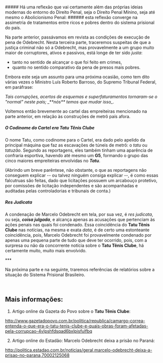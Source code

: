 <br>
##### Há uma reflexão que vai certamente além das próprias ideias modernas do entorno do Direito Penal, seja o Direito Penal Mínino, seja até mesmo o Abolicionismo Penal: 
###### esta reflexão converge na assimetria de tratamentos entre ricos e pobres dentro do sistema prisional do país.
<br>

Na parte anterior, passávamos em revista as condições de execução de pena de Odebrecht. Nesta terceira parte, traceremos suspeitas de que a justiça criminal não só a Odebrecht, mas provavelmente a um grupo muito maior de corruptores, ativos e passivos, está longe de ter sido _justa_:

- tanto no sentido de alcançar o que foi feito em crimes, 
- quanto no sentido comparativo da pena de presos mais pobres. 

Embora este seja um assunto para uma próxima ocasião, como tem dito várias vezes o Ministro Luís Roberto Barroso, do Supremo Tribunal Federal, em paráfrase: 

<cite>
Tais corrupções, acertos de esquemas e superfaturamentos tornaram-se o "normal" neste país; _**nós** temos que mudar isso_.
</cite>

Voltemos então brevemente ao cartel das empreiteiras mencionado na parte anterior, em relação às construções de metrô país afora.

##### O Codinome do Cartel era **Tatu Tênis Clube**

O nome Tatu, como codinome para o Cartel, era dado pelo apelido da principal máquina que faz as escavações de túneis de metrô: o _tatu_ ou _tatuzão_. Segundo as reportagens, eles também tinham uma aparência de confraria esportiva, havendo até mesmo um **G5**, formando o grupo das cinco maiores empreiteiras envolvidas no _**Tatu**_.

(Abrindo um breve parêntese, não obstante, o que as reportagens não conseguem explicar -- ou talvez ninguém consiga explicar --, é como essas falcutruas são feitas, dado que licitações possuem um arcabouço protetivo, por comissões de licitação independentes e são acompanhadas e auditadas pelas controladorias e tribunais de conta.)

##### _Res Judicata_

A condenação de Marcelo Odebrecht em tela, por sua vez, é _res judicata_, ou seja, _**coisa julgada**_, e alcança apenas as acusações que pertenciam às ações penais nas quais foi condenado. Essa coincidência do **Tatu Tênis Clube** nas notícias, na mesma e exata _data_, é de certo uma estonteante coincidência, pois, Marcelo Odebrecht foi provavelmente condenado por apenas uma pequena parte de tudo que deve ter ocorrido, pois, com a surpresa ou não da concorrente notícia sobre o **Tatu Tênis Clube**, há certamente muito, muito mais envolvido.

\*\*\*


Na próxima parte e na seguinte, traremos referências de relatórios sobre a situação do Sistema Prisional Brasileiro.

<br>

Mais informações:
-----------------

1) Artigo online da Gazeta do Povo sobre o **Tatu Tênis Clube**:

http://www.gazetadopovo.com.br/politica/republica/camargo-correa-entenda-o-que-era-o-tatu-tenis-clube-e-quais-obras-foram-afetadas-pela-corrupcao-4vlpshfdsqad6bxlpisfulfbq

2) Artigo online do Estadão: Marcelo Odebrecht deixa a prisão no Paraná:

http://politica.estadao.com.br/noticias/geral,marcelo-odebrecht-deixa-a-prisao-no-parana,70002125068
